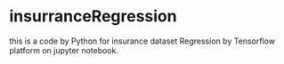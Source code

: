 # insurranceRegression


this is a code by Python for insurance dataset Regression by Tensorflow platform on jupyter notebook.
